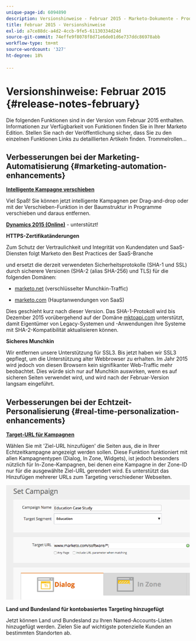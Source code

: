 ```yaml
---
unique-page-id: 6094890
description: Versionshinweise - Februar 2015 - Marketo-Dokumente - Produktdokumentation
title: Februar 2015 - Versionshinweise
exl-id: a7ce88dc-a4d2-4ccb-9fe5-61130334d24d
source-git-commit: 74effe9f8078f8d71e6de01d6e737ddc86978abb
workflow-type: tm+mt
source-wordcount: '327'
ht-degree: 18%

---
```


# Versionshinweise: Februar 2015 {#release-notes-february}

Die folgenden Funktionen sind in der Version vom Februar 2015 enthalten. Informationen zur Verfügbarkeit von Funktionen finden Sie in Ihrer Marketo Edition. Stellen Sie nach der Veröffentlichung sicher, dass Sie zu den einzelnen Funktionen Links zu detaillierten Artikeln finden. Trommelrollen...

## Verbesserungen bei der Marketing-Automatisierung {#marketing-automation-enhancements}

**[Intelligente Kampagne verschieben](/help/marketo/product-docs/core-marketo-concepts/smart-campaigns/using-smart-campaigns/move-a-smart-campaign.md)**

Viel Spaß! Sie können jetzt intelligente Kampagnen per Drag-and-drop oder mit der Verschieben-Funktion in der Baumstruktur in Programme verschieben und daraus entfernen.

**[Dynamics 2015 (Online)](https://docs.marketo.com/display/docs/microsoft+dynamics+2013+on-premises)**  - unterstützt!

**HTTPS-Zertifikatänderungen**

Zum Schutz der Vertraulichkeit und Integrität von Kundendaten und SaaS-Diensten folgt Marketo den Best Practices der SaaS-Branche

und ersetzt die derzeit verwendeten Sicherheitsprotokolle (SHA-1 und SSL) durch sicherere Versionen (SHA-2 (alias SHA-256) und TLS) für die folgenden Domänen:

* [marketo.net](https://marketo.net)  (verschlüsselter Munchkin-Traffic)

* [marketo.com](https://marketo.com)  (Hauptanwendungen von SaaS)

Dies geschieht kurz nach dieser Version. Das SHA-1-Protokoll wird bis Dezember 2015 vorübergehend auf der Domäne [mktoapi.com](https://mktoapi.com) unterstützt, damit Eigentümer von Legacy-Systemen und -Anwendungen ihre Systeme mit SHA-2-Kompatibilität aktualisieren können.

**Sicheres Munchkin**

Wir entfernen unsere Unterstützung für SSL3. Bis jetzt haben wir SSL3 gepflegt, um die Unterstützung alter Webbrowser zu erhalten. Im Jahr 2015 wird jedoch von diesen Browsern kein signifikanter Web-Traffic mehr beobachtet. Dies würde sich nur auf Munchkin auswirken, wenn es auf sicheren Seiten verwendet wird, und wird nach der Februar-Version langsam eingeführt.

## Verbesserungen bei der Echtzeit-Personalisierung {#real-time-personalization-enhancements}

**[Target-URL für Kampagnen](/help/marketo/product-docs/web-personalization/working-with-web-campaigns/adding-a-target-url-to-a-web-campaign.md)**

Wählen Sie mit &#39;Ziel-URL hinzufügen&#39; die Seiten aus, die in Ihrer Echtzeitkampagne angezeigt werden sollen. Diese Funktion funktioniert mit allen Kampagnentypen (Dialog, In Zone, Widgets), ist jedoch besonders nützlich für In-Zone-Kampagnen, bei denen eine Kampagne in der Zone-ID nur für die ausgewählte Ziel-URL gerendert wird. Es unterstützt das Hinzufügen mehrerer URLs zum Targeting verschiedener Webseiten.

![](assets/image2015-2-19-11-3a0-3a30.png)

**Land und Bundesland für kontobasiertes Targeting hinzugefügt**

Jetzt können Land und Bundesland zu Ihren Named-Accounts-Listen hinzugefügt werden. Zielen Sie auf wichtigste potenzielle Kunden an bestimmten Standorten ab.
